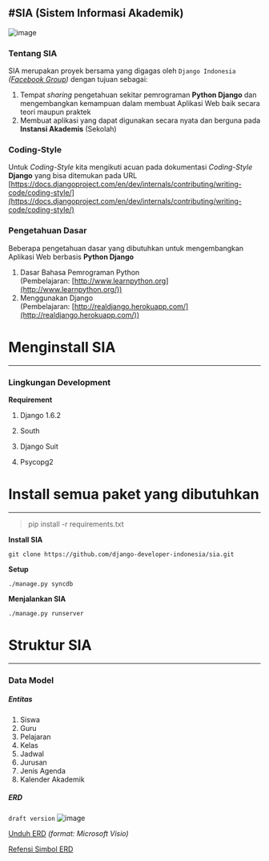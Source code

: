 #SIA (Sistem Informasi Akademik)
---
![image](https://dl.dropboxusercontent.com/u/83059892/SIA/beranda.png)

### Tentang SIA

SIA merupakan proyek bersama yang digagas oleh `Django Indonesia` *([Facebook Group](https://www.facebook.com/groups/739647266049228/))*
dengan tujuan sebagai:

1. Tempat *sharing* pengetahuan sekitar pemrograman **Python Django** dan mengembangkan kemampuan dalam membuat Aplikasi Web baik secara teori maupun praktek
2. Membuat aplikasi yang dapat digunakan secara nyata dan berguna pada **Instansi Akademis** (Sekolah)


### Coding-Style

Untuk *Coding-Style* kita mengikuti acuan pada dokumentasi *Coding-Style* **Django** yang bisa ditemukan pada URL [https://docs.djangoproject.com/en/dev/internals/contributing/writing-code/coding-style/](https://docs.djangoproject.com/en/dev/internals/contributing/writing-code/coding-style/)

### Pengetahuan Dasar

Beberapa pengetahuan dasar yang dibutuhkan untuk mengembangkan Aplikasi Web berbasis **Python Django**

1. Dasar Bahasa Pemrograman Python  
   (Pembelajaran: [http://www.learnpython.org](http://www.learnpython.org/))
2. Menggunakan Django  
   (Pembelajaran: [http://realdjango.herokuapp.com/](http://realdjango.herokuapp.com/))


# Menginstall SIA
---
### Lingkungan Development
**Requirement**

1. Django 1.6.2  
   
2. South  
          
3. Django Suit  

4. Psycopg2
   


# Install semua paket yang dibutuhkan
---

> pip install -r requirements.txt





**Install SIA**

`git clone https://github.com/django-developer-indonesia/sia.git`

**Setup**

`./manage.py syncdb`

**Menjalankan SIA**

`./manage.py runserver`



# Struktur SIA
---
### Data Model
##### Entitas

1. Siswa
2. Guru
3. Pelajaran
4. Kelas
5. Jadwal
6. Jurusan
7. Jenis Agenda
8. Kalender Akademik

##### ERD
`draft version`
![image](https://dl.dropboxusercontent.com/u/83059892/SIA/SIA-ERD.png)

[Unduh ERD](https://dl.dropboxusercontent.com/u/83059892/SIA/SIA-ERD.vdx) *(format: Microsoft Visio)*

[Refensi Simbol ERD](https://dl.dropboxusercontent.com/u/83059892/SIA/referensi-membaca-ERD.png)
